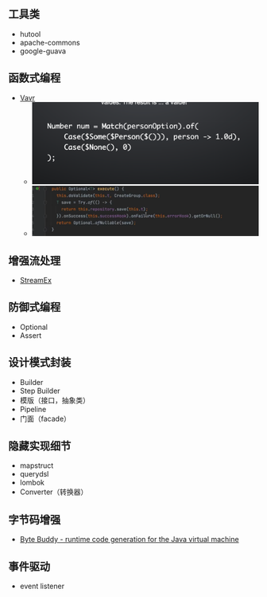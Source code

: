 
## 工具类

- hutool
- apache-commons
- google-guava

## 函数式编程
- [Vavr](https://docs.vavr.io/)
	- ![Pasted image 20230809191221](https://raw.githubusercontent.com/pyae123zd/PicoRepo/main/img/Pasted%20image%2020230809191221.png)
	- ![Pasted image 20230809183348](https://raw.githubusercontent.com/pyae123zd/PicoRepo/main/img/Pasted%20image%2020230809183348.png)
## 增强流处理
- [StreamEx](https://www.baeldung.com/streamex)

## 防御式编程
- Optional
- Assert
## 设计模式封装
- Builder
- Step Builder
- 模版（接口，抽象类）
- Pipeline
- 门面（facade）
## 隐藏实现细节
- mapstruct
- querydsl
- lombok
- Converter（转换器）
## 字节码增强
- [Byte Buddy - runtime code generation for the Java virtual machine](https://bytebuddy.net/#/tutorial)
## 事件驱动
- event listener
